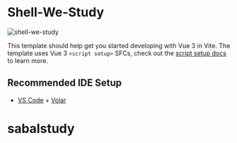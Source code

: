 # Shell-We-Study

![shell-we-study](https://socialify.git.ci/xide-projext/shell-we-study/image?font=KoHo&language=1&logo=https%3A%2F%2Fuser-images.githubusercontent.com%2F1100974%2F212536350-08b5a7c1-cb85-4569-bff3-eb5eebc0cbb5.png&name=1&owner=1&pattern=Floating%20Cogs&theme=Dark)

This template should help get you started developing with Vue 3 in Vite. The template uses Vue 3 `<script setup>` SFCs, check out the [script setup docs](https://v3.vuejs.org/api/sfc-script-setup.html#sfc-script-setup) to learn more.

## Recommended IDE Setup

- [VS Code](https://code.visualstudio.com/) + [Volar](https://marketplace.visualstudio.com/items?itemName=Vue.volar)
# sabalstudy
